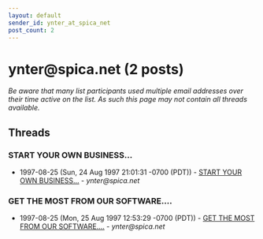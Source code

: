 ```yaml
---
layout: default
sender_id: ynter_at_spica_net
post_count: 2
---
```


# ynter<span>@</span>spica.net (2 posts)

_Be aware that many list participants used multiple email addresses over their time active on the list. As such this page may not contain all threads available._

## Threads

### START YOUR OWN BUSINESS...
+ 1997-08-25 (Sun, 24 Aug 1997 21:01:31 -0700 (PDT)) - [START YOUR OWN BUSINESS...](/archive/1997/08/4d4a030b55bde90c3175f9375124a268e8b7e7e757196f59135a63bbadfdf8db) - _ynter@spica.net_

### GET THE MOST FROM OUR SOFTWARE....
+ 1997-08-25 (Mon, 25 Aug 1997 12:53:29 -0700 (PDT)) - [GET THE MOST FROM OUR SOFTWARE....](/archive/1997/08/f9bd1ab726be9422799ca615b5712b403d501844bf99cfea3835fb112e9b8798) - _ynter@spica.net_

